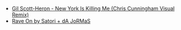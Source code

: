 - [Gil Scott-Heron - New York Is Killing Me (Chris Cunningham Visual Remix)](https://youtu.be/c84Wu3NBOQk)
- [Rave On by Satori + dA JoRMaS](https://youtu.be/djOYlaCJl8M)
